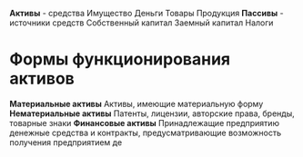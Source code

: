 **Активы** - средства
	Имущество
	Деньги
	Товары
	Продукция
**Пассивы** - источники средств
	Собственный капитал
	Заемный капитал
	Налоги

# Формы функционирования активов
**Материальные активы**
	Активы, имеющие материальную форму
**Нематериальные активы**
	Патенты, лицензии, авторские права, бренды, товарные знаки
**Финансовые активы**
	Принадлежащие предприятию денежные средства и контракты, предусматривающие возможность получения предприятием де